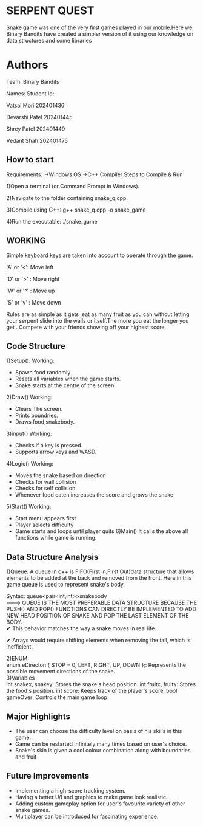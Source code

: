 # SERPENT QUEST
Snake game was one of the very first games played in our mobile.Here we Binary Bandits have created a simpler version of it using our knowledge on data structures and some libraries
# Authors
Team: Binary Bandits  

Names: Student Id:  

Vatsal Mori 202401436   

Devarshi Patel 202401445   

Shrey Patel 202401449   

Vedant Shah 202401475  
## How to start
Requirements: ->Windows OS ->C++ Compiler Steps to Compile & Run

1)Open a terminal (or Command Prompt in Windows).

2)Navigate to the folder containing snake_q.cpp.  
  
3)Compile using G++: g++ snake_q.cpp -o snake_game

4)Run the executable: ./snake_game
## WORKING
Simple keyboard keys are taken into account to operate through the game.   

'A' or '<':   Move left  

'D' or '>' :  Move right  

'W' or '^' :  Move up  

'S' or 'v' : Move down  

Rules are as simple as it gets ,eat as many fruit as you can without letting your serpent slide into the walls or itself.The more you eat the longer you get .
Compete with your friends showing off your highest score.    

## Code Structure
1)Setup():
Working:  
* Spawn food randomly
* Resets all variables when the game starts.
* Snake starts at the centre of the screen.
  
2)Draw()  Working:  

* Clears The screen.
* Prints boundries.
* Draws food,snakebody.
  
3)input()   Working:  

  * Checks if a key is pressed.
  * Supports arrow keys and WASD.
    
4)Logic()
Working:
* Moves the snake based on direction
* Checks for wall collision
* Checks for self collision
* Whenever food eaten increases the score and grows the snake
  
5)Start()
Working:
* Start menu appears first
* Player selects difficulty
* Game starts and loops until player quits
6)Main()
  It calls the above all functions while game is running.





## Data Structure Analysis
1)Queue: A queue in c++ is FIFO(First in,First Out)data structure that allows elements to be added at the back and removed from the front.
Here in this game queue is used to represent snake's body.  

Syntax:  queue<pair<int,int>>snakebody  
--->  QUEUE IS THE MOST PREFERABLE DATA STRUCTURE BECAUSE THE PUSH() AND POP() FUNCTIONS CAN DIRECTLY BE IMPLEMENTED TO ADD NEW HEAD POSITION OF SNAKE AND POP THE LAST ELEMENT OF THE BODY.  
✔ This behavior matches the way a snake moves in real life.  

✔ Arrays would require shifting elements when removing the tail, which is inefficient.  

2)ENUM:  
enum eDirecton { STOP = 0, LEFT, RIGHT, UP, DOWN };: Represents the possible movement directions of the snake.  
3)Variables  
int snakex, snakey: Stores the snake's head position.
int fruitx, fruity: Stores the food's position.
int score: Keeps track of the player's score.
bool gameOver: Controls the main game loop.  
## Major Highlights
* The user can choose the difficulty level on basis of his skills in this game.
* Game can be restarted infinitely many times based on user's choice.
* Snake's skin is given a cool colour combination along with boundaries and fruit








## Future Improvements  
* Implementing a high-score tracking system.
* Having a better U/I and graphics to make game look realistic.
* Adding custom gameplay option for user's favourite variety of other snake games.
* Multiplayer can be introduced for fascinating experience.
  







